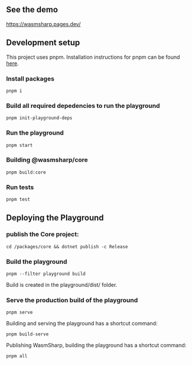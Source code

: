 ## See the demo

https://wasmsharp.pages.dev/

## Development setup

This project uses pnpm. Installation instructions for pnpm can be found [here](https://pnpm.io/installation).

### Install packages
```
pnpm i
```

### Build all required depedencies to run the playground
```
pnpm init-playground-deps
```

### Run the playground

```
pnpm start
```

### Building @wasmsharp/core

```
pnpm build:core
```

### Run tests

```
pnpm test
```

## Deploying the Playground

### publish the Core project:

```
cd /packages/core && dotnet publish -c Release
```

### Build the playground
```
pnpm --filter playground build
```

Build is created in the playground/dist/ folder.

### Serve the production build of the playground
```
pnpm serve
```

Building and serving the playground has a shortcut command:
```
pnpm build-serve
```

Publishing WasmSharp, building the playground has a shortcut command:
```
pnpm all
```
